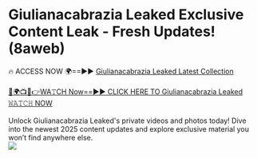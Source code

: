 # Giulianacabrazia Leaked Exclusive Content Leak - Fresh Updates! (8aweb)

🔥 ACCESS NOW 🌍==►► <a href="https://tinyurl.com/kvy9nzfs" rel="nofollow">Giulianacabrazia Leaked Latest Collection</a>
<br><br>
[🔴🌍📺📱👉WA𝚃CH Now==►► CLICK HERE TO Giulianacabrazia Leaked 𝚆𝙰𝚃𝙲𝙷 NOW](https://tinyurl.com/kvy9nzfs)
<br><br>
Unlock Giulianacabrazia Leaked's private videos and photos today! Dive into the newest 2025 content updates and explore exclusive material you won’t find anywhere else.
<br>
<a href="https://tinyurl.com/kvy9nzfs" rel="nofollow" data-target="animated-image.originalLink"><img src="https://camo.githubusercontent.com/8a4f000d20f83aca3bf7ec5f350d767afa0574a8a352519fd8cfa583a6f93a33/68747470733a2f2f692e696d6775722e636f6d2f644a486b345a712e676966" data-canonical-src="https://i.imgur.com/dJHk4Zq.gif" style="max-width: 100%; display: inline-block;" data-target="animated-image.originalImage"></a>
<br>
